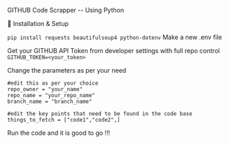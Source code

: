 GITHUB Code Scrapper -- Using Python


📂 Installation & Setup

```pip install requests beautifulsoup4 python-dotenv```
Make a new .env file 

Get your GITHUB API Token from developer settings with full repo control
```GITHUB_TOKEN=<your_token>```

Change the parameters as per your need 
```
#edit this as per your choice
repo_owner = "your_name"
repo_name = "your_repo_name"
branch_name = "branch_name"

#edit the key points that need to be found in the code base
things_to_fetch = ["code1","code2",]
```

Run the code and it is good to go !!!
